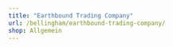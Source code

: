 ```yaml
---
title: "Earthbound Trading Company"
url: /bellingham/earthbound-trading-company/
shop: Allgemein
---
```

